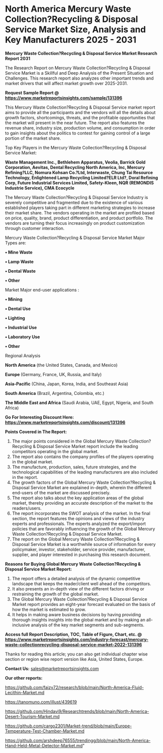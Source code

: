 # North America Mercury Waste Collection?Recycling & Disposal Service Market Size, Analysis and Key Manufacturers 2025 - 2031

<strong>Mercury Waste Collection?Recycling & Disposal Service Market Research Report 2031</strong>

The Research Report on Mercury Waste Collection?Recycling & Disposal Service Market is a Skillful and Deep Analysis of the Present Situation and Challenges. This research report also analyzes other important trends and market drivers that will affect market growth over 2025-2031.

<strong>Request Sample Report @ <a href=https://www.marketreportsinsights.com/sample/131396>https://www.marketreportsinsights.com/sample/131396</a></strong>

This Mercury Waste Collection?Recycling & Disposal Service market report aims to provide all the participants and the vendors will all the details about growth factors, shortcomings, threats, and the profitable opportunities that the market will present in the near future. The report also features the revenue share, industry size, production volume, and consumption in order to gain insights about the politics to contest for gaining control of a large portion of the market share.

Top Key Players in the Mercury Waste Collection?Recycling & Disposal Service Market:

<strong>Waste Management Inc., Bethlehem Apparatus, Veolia, Barrick Gold Corporation, Aevitas, Dental Recycling North America, Inc, Mercury Refining?LLC, Nomura Kohsan Co.?Ltd, Interwaste, Chung Tai Resource Technology, Enlightened Lamp Recycling Limited?ELR Ltd?, Doral Refining Corp, Future Industrial Services Limited, Safety-Kleen, NQR (REMONDIS Industrie Service), CMA Ecocycle</strong>

The Mercury Waste Collection?Recycling & Disposal Service Industry is severely competitive and fragmented due to the existence of various established players taking part in different marketing strategies to increase their market share. The vendors operating in the market are profiled based on price, quality, brand, product differentiation, and product portfolio. The vendors are turning their focus increasingly on product customization through customer interaction.

Mercury Waste Collection?Recycling & Disposal Service Market Major Types are:

<strong>• Mine Waste

• Lamp Waste

• Dental Waste

• Other</strong>

Market Major end-user applications :

<strong>• Mining

• Dental Use

• Lighting

• Industrial Use

• Laboratory Use

• Other</strong>

Regional Analysis

</u><strong><b>North America</b></strong> (the United States, Canada, and Mexico)

<strong><b>Europe </b></strong>(Germany, France, UK, Russia, and Italy)

<strong><b>Asia-Pacific</b></strong> (China, Japan, Korea, India, and Southeast Asia)

<strong><b>South America</b></strong> (Brazil, Argentina, Colombia, etc.)

<strong><b>The Middle East and Africa</b></strong> (Saudi Arabia, UAE, Egypt, Nigeria, and South Africa)

<strong>Go For Interesting Discount Here: <a href=https://www.marketreportsinsights.com/discount/131396>https://www.marketreportsinsights.com/discount/131396</a></strong>

<strong>Points Covered in The Report:</strong>
<ol>
  <li>The major points considered in the Global Mercury Waste Collection?Recycling & Disposal Service Market report include the leading competitors operating in the global market.</li>
  <li>The report also contains the company profiles of the players operating in the global market.</li>
  <li>The manufacture, production, sales, future strategies, and the technological capabilities of the leading manufacturers are also included in the report.</li>
  <li>The growth factors of the Global Mercury Waste Collection?Recycling & Disposal Service Market are explained in-depth, wherein the different end-users of the market are discussed precisely.</li>
  <li>The report also talks about the key application areas of the global market, thereby providing an accurate description of the market to the readers/users.</li>
  <li>The report incorporates the SWOT analysis of the market. In the final section, the report features the opinions and views of the industry experts and professionals. The experts analyzed the export/import policies that are favorably influencing the growth of the Global Mercury Waste Collection?Recycling & Disposal Service Market.</li>
  <li>The report on the Global Mercury Waste Collection?Recycling & Disposal Service Market is a worthwhile source of information for every policymaker, investor, stakeholder, service provider, manufacturer, supplier, and player interested in purchasing this research document.</li>
</ol>
<strong>Reasons for Buying Global Mercury Waste Collection?Recycling & Disposal Service Market Report:</strong>

<ol>
  <li>The report offers a detailed analysis of the dynamic competitive landscape that keeps the reader/client well ahead of the competitors.</li>
  <li>It also presents an in-depth view of the different factors driving or restraining the growth of the global market.</li>
  <li>The Global Mercury Waste Collection?Recycling & Disposal Service Market report provides an eight-year forecast evaluated on the basis of how the market is estimated to grow.</li>
  <li>It helps in making aware business decisions by having providing thorough insights insights into the global market and by making an all-inclusive analysis of the key market segments and sub-segments.</li>
</ol>
<strong>Access full Report Description, TOC, Table of Figure, Chart, etc. @ <a href=https://www.marketreportsinsights.com/industry-forecast/mercury-waste-collectionrecycling-disposal-service-market-2022-131396>https://www.marketreportsinsights.com/industry-forecast/mercury-waste-collectionrecycling-disposal-service-market-2022-131396</a></strong>


Thanks for reading this article; you can also get individual chapter wise section or region wise report version like Asia, United States, Europe.

<strong>Contact Us:</strong>
sales@marketreportsinsights.com

<strong>Our other reports:</strong>

<a href=https://github.com/faizy72/research/blob/main/North-America-Fluid-Lecithin-Market.md>https://github.com/faizy72/research/blob/main/North-America-Fluid-Lecithin-Market.md</a>

<a href=https://tanomuno.com/illust/439619>https://tanomuno.com/illust/439619</a>

<a href=https://github.com/Hindavi9/Researchtrends/blob/main/North-America-Desert-Tourism-Market.md>https://github.com/Hindavi9/Researchtrends/blob/main/North-America-Desert-Tourism-Market.md</a>

<a href=https://github.com/cargo2301/Market-trend/blob/main/Europe-Temperature-Test-Chamber-Market.md>https://github.com/cargo2301/Market-trend/blob/main/Europe-Temperature-Test-Chamber-Market.md</a>

<a href=https://github.com/arshdeep76555/trendingg/blob/main/North-America-Hand-Held-Metal-Detector-Market.md>https://github.com/arshdeep76555/trendingg/blob/main/North-America-Hand-Held-Metal-Detector-Market.md</a>"
